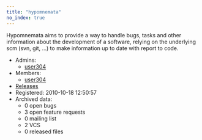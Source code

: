 ```yaml
---
title: "hypomnemata"
no_index: true
---
```


Hypomnemata aims to provide a way to handle bugs, tasks and other information about the development of a software, relying on the underlying scm (svn, git, ...) to make information up to date with report to code.


* Admins:
  * [user304](/users/user304)
* Members:
  * [user304](/users/user304)
* [Releases](https://download.ocamlcore.org/hypomnemata)
* Registered: 2010-10-18 12:50:57
* Archived data:
  * 0 open bugs
  * 3 open feature requests
  * 0 mailing list
  * 2 VCS
  * 0 released files
